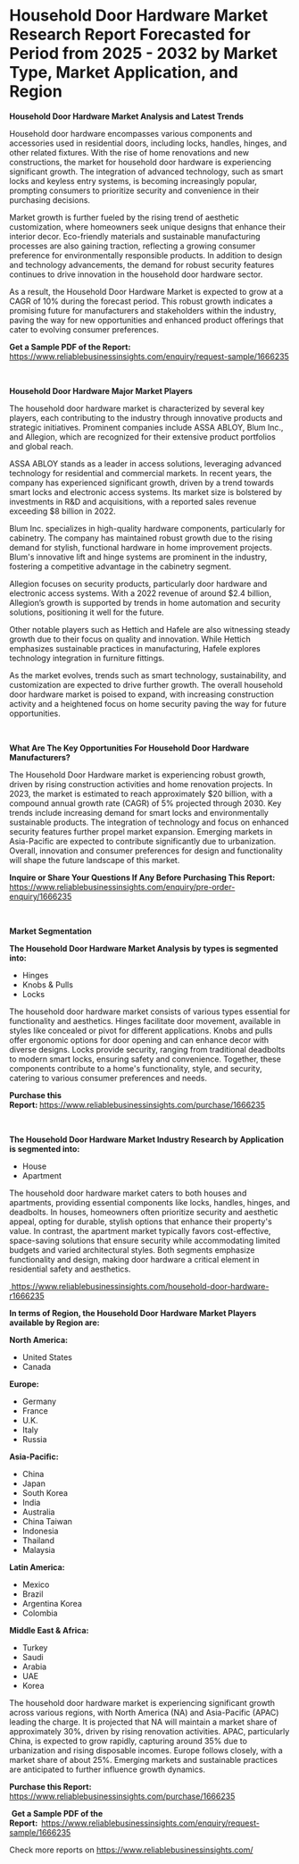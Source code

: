 <p><h1>Household Door Hardware Market Research Report Forecasted for Period from 2025 -  2032 by Market Type, Market Application, and Region</h1></p><p><strong>Household Door Hardware Market Analysis and Latest Trends</strong></p>
<p><p>Household door hardware encompasses various components and accessories used in residential doors, including locks, handles, hinges, and other related fixtures. With the rise of home renovations and new constructions, the market for household door hardware is experiencing significant growth. The integration of advanced technology, such as smart locks and keyless entry systems, is becoming increasingly popular, prompting consumers to prioritize security and convenience in their purchasing decisions.</p><p>Market growth is further fueled by the rising trend of aesthetic customization, where homeowners seek unique designs that enhance their interior decor. Eco-friendly materials and sustainable manufacturing processes are also gaining traction, reflecting a growing consumer preference for environmentally responsible products. In addition to design and technology advancements, the demand for robust security features continues to drive innovation in the household door hardware sector.</p><p>As a result, the Household Door Hardware Market is expected to grow at a CAGR of 10% during the forecast period. This robust growth indicates a promising future for manufacturers and stakeholders within the industry, paving the way for new opportunities and enhanced product offerings that cater to evolving consumer preferences.</p></p>
<p><strong>Get a Sample PDF of the Report:&nbsp;</strong> <a href="https://www.reliablebusinessinsights.com/enquiry/request-sample/1666235?utm_campaign=1117&utm_medium=2&utm_source=Github&utm_content=ia&utm_term=27022025&utm_id=household-door-hardware">https://www.reliablebusinessinsights.com/enquiry/request-sample/1666235</a></p>
<p>&nbsp;</p>
<p><strong>Household Door Hardware Major Market Players</strong></p>
<p><p>The household door hardware market is characterized by several key players, each contributing to the industry through innovative products and strategic initiatives. Prominent companies include ASSA ABLOY, Blum Inc., and Allegion, which are recognized for their extensive product portfolios and global reach.</p><p>ASSA ABLOY stands as a leader in access solutions, leveraging advanced technology for residential and commercial markets. In recent years, the company has experienced significant growth, driven by a trend towards smart locks and electronic access systems. Its market size is bolstered by investments in R&D and acquisitions, with a reported sales revenue exceeding $8 billion in 2022.</p><p>Blum Inc. specializes in high-quality hardware components, particularly for cabinetry. The company has maintained robust growth due to the rising demand for stylish, functional hardware in home improvement projects. Blum's innovative lift and hinge systems are prominent in the industry, fostering a competitive advantage in the cabinetry segment.</p><p>Allegion focuses on security products, particularly door hardware and electronic access systems. With a 2022 revenue of around $2.4 billion, Allegion’s growth is supported by trends in home automation and security solutions, positioning it well for the future.</p><p>Other notable players such as Hettich and Hafele are also witnessing steady growth due to their focus on quality and innovation. While Hettich emphasizes sustainable practices in manufacturing, Hafele explores technology integration in furniture fittings.</p><p>As the market evolves, trends such as smart technology, sustainability, and customization are expected to drive further growth. The overall household door hardware market is poised to expand, with increasing construction activity and a heightened focus on home security paving the way for future opportunities.</p></p>
<p>&nbsp;</p>
<p><strong>What Are The Key Opportunities For Household Door Hardware Manufacturers?</strong></p>
<p><p>The Household Door Hardware market is experiencing robust growth, driven by rising construction activities and home renovation projects. In 2023, the market is estimated to reach approximately $20 billion, with a compound annual growth rate (CAGR) of 5% projected through 2030. Key trends include increasing demand for smart locks and environmentally sustainable products. The integration of technology and focus on enhanced security features further propel market expansion. Emerging markets in Asia-Pacific are expected to contribute significantly due to urbanization. Overall, innovation and consumer preferences for design and functionality will shape the future landscape of this market.</p></p>
<p><strong>Inquire or Share Your Questions If Any Before Purchasing This Report:</strong> <a href="https://www.reliablebusinessinsights.com/enquiry/pre-order-enquiry/1666235?utm_campaign=1117&utm_medium=2&utm_source=Github&utm_content=ia&utm_term=27022025&utm_id=household-door-hardware">https://www.reliablebusinessinsights.com/enquiry/pre-order-enquiry/1666235</a></p>
<p>&nbsp;</p>
<p><strong>Market Segmentation</strong></p>
<p><strong>The Household Door Hardware Market Analysis by types is segmented into:</strong></p>
<p><ul><li>Hinges</li><li>Knobs & Pulls</li><li>Locks</li></ul></p>
<p><p>The household door hardware market consists of various types essential for functionality and aesthetics. Hinges facilitate door movement, available in styles like concealed or pivot for different applications. Knobs and pulls offer ergonomic options for door opening and can enhance decor with diverse designs. Locks provide security, ranging from traditional deadbolts to modern smart locks, ensuring safety and convenience. Together, these components contribute to a home's functionality, style, and security, catering to various consumer preferences and needs.</p></p>
<p><strong>Purchase this Report:&nbsp;</strong><a href="https://www.reliablebusinessinsights.com/purchase/1666235?utm_campaign=1117&utm_medium=2&utm_source=Github&utm_content=ia&utm_term=27022025&utm_id=household-door-hardware">https://www.reliablebusinessinsights.com/purchase/1666235</a></p>
<p>&nbsp;</p>
<p><strong>The Household Door Hardware Market Industry Research by Application is segmented into:</strong></p>
<p><ul><li>House</li><li>Apartment</li></ul></p>
<p><p>The household door hardware market caters to both houses and apartments, providing essential components like locks, handles, hinges, and deadbolts. In houses, homeowners often prioritize security and aesthetic appeal, opting for durable, stylish options that enhance their property's value. In contrast, the apartment market typically favors cost-effective, space-saving solutions that ensure security while accommodating limited budgets and varied architectural styles. Both segments emphasize functionality and design, making door hardware a critical element in residential safety and aesthetics.</p></p>
<p><a href="https://www.reliablebusinessinsights.com/household-door-hardware-r1666235?utm_campaign=1117&utm_medium=2&utm_source=Github&utm_content=ia&utm_term=27022025&utm_id=household-door-hardware">&nbsp;https://www.reliablebusinessinsights.com/household-door-hardware-r1666235</a></p>
<p><strong>In terms of Region, the Household Door Hardware Market Players available by Region are:</strong></p>
<p>
    <p> <strong> North America: </strong>
        <ul>
            <li>United States</li>
            <li>Canada</li>
        </ul>
        </p> 
    <p> <strong> Europe: </strong>
        <ul>
            <li>Germany</li>
            <li>France</li>
            <li>U.K.</li>
            <li>Italy</li>
            <li>Russia</li>
        </ul>
        </p> 
    <p> <strong> Asia-Pacific: </strong>
        <ul>
            <li>China</li>
            <li>Japan</li>
            <li>South Korea</li>
            <li>India</li>
            <li>Australia</li>
            <li>China Taiwan</li>
            <li>Indonesia</li>
            <li>Thailand</li>
            <li>Malaysia</li>
        </ul>
        </p> 
    <p> <strong> Latin America: </strong>
        <ul>
            <li>Mexico</li>
            <li>Brazil</li>
            <li>Argentina Korea</li>
            <li>Colombia</li>
        </ul>
        </p> 
    <p> <strong> Middle East & Africa: </strong>
        <ul>
            <li>Turkey</li>
            <li>Saudi</li>
            <li>Arabia</li>
            <li>UAE</li>
            <li>Korea</li>
        </ul>
    </p>
    </p>
<p><p>The household door hardware market is experiencing significant growth across various regions, with North America (NA) and Asia-Pacific (APAC) leading the charge. It is projected that NA will maintain a market share of approximately 30%, driven by rising renovation activities. APAC, particularly China, is expected to grow rapidly, capturing around 35% due to urbanization and rising disposable incomes. Europe follows closely, with a market share of about 25%. Emerging markets and sustainable practices are anticipated to further influence growth dynamics.</p></p>
<p><strong>Purchase this Report: </strong><a href="https://www.reliablebusinessinsights.com/purchase/1666235?utm_campaign=1117&utm_medium=2&utm_source=Github&utm_content=ia&utm_term=27022025&utm_id=household-door-hardware">https://www.reliablebusinessinsights.com/purchase/1666235</a></p>
<p>&nbsp;<strong>Get a Sample PDF of the Report:&nbsp;&nbsp;</strong><a href="https://www.reliablebusinessinsights.com/enquiry/request-sample/1666235?utm_campaign=1117&utm_medium=2&utm_source=Github&utm_content=ia&utm_term=27022025&utm_id=household-door-hardware">https://www.reliablebusinessinsights.com/enquiry/request-sample/1666235</a></p>
<p><strong></strong></p>
<p>Check more reports on <a href="https://www.reliablebusinessinsights.com/?utm_campaign=1117&utm_medium=2&utm_source=Github&utm_content=ia&utm_term=27022025&utm_id=household-door-hardware">https://www.reliablebusinessinsights.com/</a></p>
